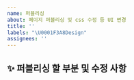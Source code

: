 ```yaml
---
name: 퍼블리싱
about: 페이지 퍼블리싱 및 css 수정 등 UI 변경
title: ''
labels: "\U0001F3A8Design"
assignees: ''
---
```


## ✨ 퍼블리싱 할 부분 및 수정 사항

<br>
